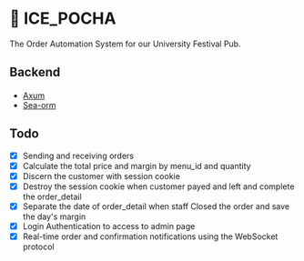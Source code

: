# 🧊 ICE_POCHA

The Order Automation System for our University Festival Pub.

## Backend
#### 
- [Axum](https://github.com/tokio-rs/axum)
- [Sea-orm](https://github.com/SeaQL/sea-orm)

## Todo
- [x] Sending and receiving orders
- [x] Calculate the total price and margin by menu_id and quantity
- [x] Discern the customer with session cookie
- [x] Destroy the session cookie when customer payed and left and complete the order_detail
- [x] Separate the date of order_detail when staff Closed the order and save the day's margin
- [x] Login Authentication to access to admin page
- [x] Real-time order and confirmation notifications using the WebSocket protocol